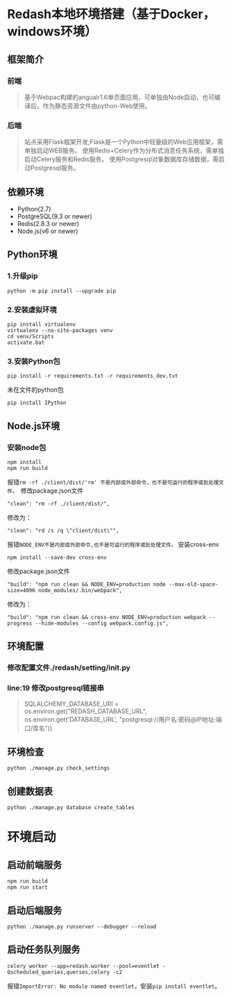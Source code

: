 # Redash本地环境搭建（基于Docker， windows环境）
## 框架简介
### 前端
> 基于Webpac构建的angualr1.6单页面应用，可单独由Node启动，也可编译后，作为静态资源文件由python-Web使用。
### 后端
> 站点采用Flask框架开发;Flask是一个Python中轻量级的Web应用框架，需单独启动WEB服务。
使用Redis+Celery作为分布式消息任务系统，需单独启动Celery服务和Redis服务。
使用Postgresql对象数据库存储数据，需启动Postgresql服务。
## 依赖环境
* Python(2.7)
* PostgreSQL(9.3 or newer)
* Redis(2.8.3 or newer)
* Node.js(v6 or newer)
## Python环境
### 1.升级pip
```shell script
python -m pip install --upgrade pip
```
### 2.安装虚拟环境
```shell script
pip install virtualenv
virtualenv --no-site-packages venv
cd venv/Scripts
activate.bat
```
### 3.安装Python包
```shell script
pip install -r requirements.txt -r requirements_dev.txt
```
未在文件的python包
```shell script
pip install IPython
```
## Node.js环境
### 安装node包
```shell script
npm install
npm run build
```
报错`rm -rf ./client/dist/'rm' 不是内部或外部命令，也不是可运行的程序或批处理文件。 `修改package.json文件
```shell script
"clean": "rm -rf ./client/dist/",
```
修改为：
```shell script
"clean": "rd /s /q \"client/dist\"",
```
报错`NODE_ENV不是内部或外部命令,也不是可运行的程序或批处理文件。`
安装cross-env
```shell script
npm install --save-dev cross-env
```
修改package.json文件
```shell script
"build": "npm run clean && NODE_ENV=production node --max-old-space-size=4096 node_modules/.bin/webpack",
```
修改为：
```shell script
"build": "npm run clean && cross-env NODE_ENV=production webpack --progress --hide-modules --config webpack.config.js",
```
## 环境配置
###  修改配置文件./redash/setting/init.py
### line:19 修改postgresql链接串
> SQLALCHEMY_DATABASE_URI = os.environ.get("REDASH_DATABASE_URL", os.environ.get('DATABASE_URL', "postgresql://用户名:密码@IP地址:端口/库名"))

## 环境检查
```shell script
python ./manage.py check_settings
```
## 创建数据表
```shell script
python ./manage.py database create_tables
```

# 环境启动
## 启动前端服务
```shell script
npm run build
npm run start
```
## 启动后端服务
```shell script
python ./manage.py runserver --debugger --reload
```
## 启动任务队列服务
```shell script
celery worker --app=redash.worker --pool=eventlet -Qscheduled_queries,queries,celery -c2
```
报错`ImportError: No module named eventlet`，安装`pip install eventlet`。
